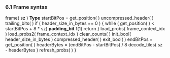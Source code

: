 ### 6.1 Frame syntax

<div class="syntax">
frame( sz )                                                           <b>Type</b>
    startBitPos = get_position( )
    uncompressed_header( )
    trailing_bits( )
    if ( header_size_in_bytes == 0 )  {
        while ( get_position( ) < startBitPos + 8 * sz)
            <b>padding_bit</b>                                               f(1)
        return
    }
    load_probs( frame_context_idx )
    load_probs2( frame_context_idx )
    clear_counts( )
    init_bool( header_size_in_bytes )
    compressed_header( )
    exit_bool( )
    endBitPos = get_position( )
    headerBytes = (endBitPos - startBitPos) / 8
    decode_tiles( sz - headerBytes )
    refresh_probs( )
}

</div>
